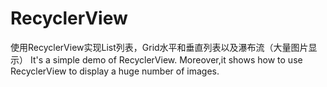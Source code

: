 # RecyclerView
使用RecyclerView实现List列表，Grid水平和垂直列表以及瀑布流（大量图片显示）
It's a simple demo of RecyclerView. Moreover,it shows how to use RecyclerView to display a huge number of images.
